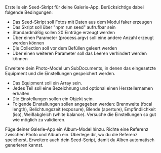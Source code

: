Erstelle ein Seed-Skript für deine Galerie-App. Berücksichtige dabei folgende Bedingungen:
- Das Seed-Skript soll Fotos mit Daten aus dem Modul faker erzeugen
- Das Skript soll über "npm run seed" aufrufbar sein
- Standardmäßig sollen 20 Einträge erzeugt werden
- Über einen Parameter (process.argv) soll eine andere Anzahl erzeugt werden können
- Die Collection soll vor dem Befüllen geleert werden
- Über einen weiteren Parameter soll das Leeren verhindert werden können


Erweitere dein Photo-Model um SubDocuments, in denen das eingesetzte Equipment und die Einstellungen gespeichert werden.
- Das Equipment soll ein Array sein.
- Jedes Teil soll eine Bezeichnung und optional einen Herstellernamen erhalten.
- Die Einstellungen sollen ein Objekt sein.
- Folgende Einstellungen sollen angegeben werden: Brennweite (focal length), Belichtungszeit (exposure), Blende (aperture), Empfindlichkeit (iso), Weißabgleich (white balance).
Versuche die Einstellungen so gut wie möglich zu validieren.


Füge deiner Galerie-App ein Album-Model hinzu.
Richte eine Referenz zwischen Photo und Album ein. Überlege dir, wo du die Referenz speicherst.
Erweitere auch dein Seed-Script, damit du Alben automatisch generieren kannst.